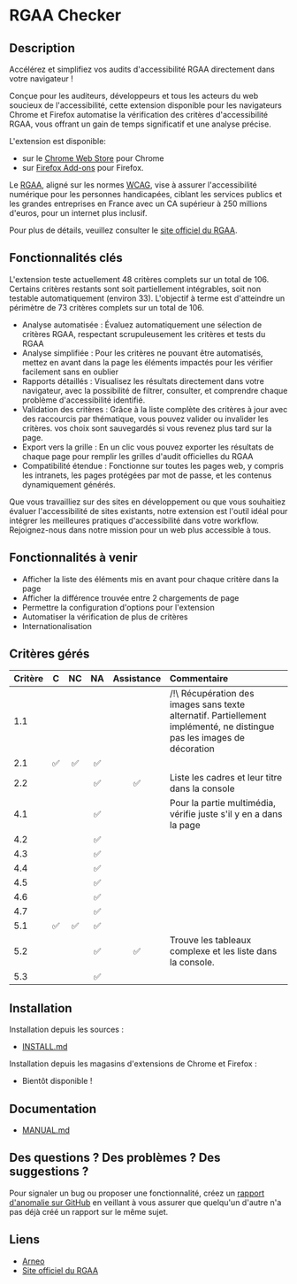 # RGAA Checker

## Description

Accélérez et simplifiez vos audits d'accessibilité RGAA directement dans votre navigateur !

Conçue pour les auditeurs, développeurs et tous les acteurs du web soucieux de l'accessibilité, cette extension disponible pour les navigateurs Chrome et Firefox automatise la vérification des critères d'accessibilité RGAA, vous offrant un gain de temps significatif et une analyse précise.

L'extension est disponible:

- sur le [Chrome Web Store](https://chromewebstore.google.com/detail/rgaa-checker/eenibcgdpolkdophaaiikdcofgkjlllm?hl=fr) pour Chrome
- sur [Firefox Add-ons](https://addons.mozilla.org/fr/firefox/addon/rgaa-checker/) pour Firefox.

Le [RGAA](https://fr.wikipedia.org/wiki/R%C3%A9f%C3%A9rentiel_g%C3%A9n%C3%A9ral_d%27am%C3%A9lioration_de_l%27accessibilit%C3%A9), aligné sur les normes [WCAG](https://en.wikipedia.org/wiki/Web_Content_Accessibility_Guidelines), vise à assurer l'accessibilité numérique pour les personnes handicapées, ciblant les services publics et les grandes entreprises en France avec un CA supérieur à 250 millions d'euros, pour un internet plus inclusif.

Pour plus de détails, veuillez consulter le [site officiel du RGAA](https://accessibilite.numerique.gouv.fr/).

## Fonctionnalités clés

L'extension teste actuellement 48 critères complets sur un total de 106. Certains critères restants sont soit partiellement intégrables, soit non testable automatiquement (environ 33). L'objectif à terme est d'atteindre un périmètre de 73 critères complets sur un total de 106.

- Analyse automatisée : Évaluez automatiquement une sélection de critères RGAA, respectant scrupuleusement les critères et tests du RGAA
- Analyse simplifiée : Pour les critères ne pouvant être automatisés, mettez en avant dans la page les éléments impactés pour les vérifier facilement sans en oublier
- Rapports détaillés : Visualisez les résultats directement dans votre navigateur, avec la possibilité de filtrer, consulter, et comprendre chaque problème d'accessibilité identifié.
- Validation des critères : Grâce à la liste complète des critères à jour avec des raccourcis par thématique, vous pouvez valider ou invalider les critères. vos choix sont sauvegardés si vous revenez plus tard sur la page.
- Export vers la grille : En un clic vous pouvez exporter les résultats de chaque page pour remplir les grilles d'audit officielles du RGAA
- Compatibilité étendue : Fonctionne sur toutes les pages web, y compris les intranets, les pages protégées par mot de passe, et les contenus dynamiquement générés.

Que vous travailliez sur des sites en développement ou que vous souhaitiez évaluer l'accessibilité de sites existants, notre extension est l'outil idéal pour intégrer les meilleures pratiques d'accessibilité dans votre workflow. Rejoignez-nous dans notre mission pour un web plus accessible à tous.

## Fonctionnalités à venir

- Afficher la liste des éléments mis en avant pour chaque critère dans la page
- Afficher la différence trouvée entre 2 chargements de page
- Permettre la configuration d'options pour l'extension
- Automatiser la vérification de plus de critères
- Internationalisation

## Critères gérés

| Critère |  C  | NC  | NA  | Assistance | Commentaire                                                                                                            |
| :------ | :-: | :-: | :-: | :--------: | :--------------------------------------------------------------------------------------------------------------------- |
| 1.1     |     |     |     |            | /!\ Récupération des images sans texte alternatif. Partiellement implémenté, ne distingue pas les images de décoration |
| 2.1     | ✅  | ✅  | ✅  |            |                                                                                                                        |
| 2.2     |     |     | ✅  |     ✅     | Liste les cadres et leur titre dans la console                                                                         |
| 4.1     |     |     | ✅  |            | Pour la partie multimédia, vérifie juste s'il y en a dans la page                                                      |
| 4.2     |     |     | ✅  |            |                                                                                                                        |
| 4.3     |     |     | ✅  |            |                                                                                                                        |
| 4.4     |     |     | ✅  |            |                                                                                                                        |
| 4.5     |     |     | ✅  |            |                                                                                                                        |
| 4.6     |     |     | ✅  |            |                                                                                                                        |
| 4.7     |     |     | ✅  |            |                                                                                                                        |
| 5.1     | ✅  | ✅  | ✅  |            |                                                                                                                        |
| 5.2     |     |     | ✅  |     ✅     | Trouve les tableaux complexe et les liste dans la console.                                                             |
| 5.3     |     |     | ✅  |            |                                                                                                                        |

## Installation

Installation depuis les sources :

- [INSTALL.md](INSTALL.md)

Installation depuis les magasins d'extensions de Chrome et Firefox :

- Bientôt disponible !

## Documentation

- [MANUAL.md](MANUAL.md)

## Des questions ? Des problèmes ? Des suggestions ?

Pour signaler un bug ou proposer une fonctionnalité, créez un [rapport d'anomalie sur GitHub](https://github.com/arneoio/rgaa-checker/issues) en veillant à vous assurer que quelqu'un d'autre n'a pas déjà créé un rapport sur le même sujet.

## Liens

- [Arneo](https://www.arneo.io)
- [Site officiel du RGAA](https://accessibilite.numerique.gouv.fr/)
